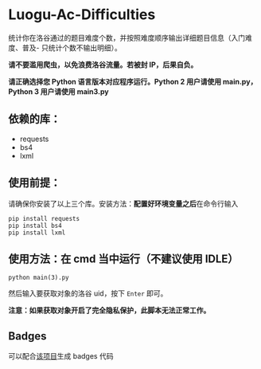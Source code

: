 # Luogu-Ac-Difficulties
统计你在洛谷通过的题目难度个数，并按照难度顺序输出详细题目信息（入门难度、普及- 只统计个数不输出明细）。

**请不要滥用爬虫，以免浪费洛谷流量。若被封 IP，后果自负。**

**请正确选择您 Python 语言版本对应程序运行。Python 2 用户请使用 main.py，Python 3 用户请使用 main3.py**

## 依赖的库：
+ requests
+ bs4
+ lxml

## 使用前提：
请确保你安装了以上三个库。安装方法：**配置好环境变量之后**在命令行输入
```batch
pip install requests
pip install bs4
pip install lxml
```

## 使用方法：在 cmd 当中运行（不建议使用 IDLE）
```batch
python main(3).py
```
然后输入要获取对象的洛谷 uid，按下 `Enter` 即可。

**注意：如果获取对象开启了完全隐私保护，此脚本无法正常工作。**

## Badges
可以配合[该项目](https://github.com/Anguei/Luogu-Difficulties-Badge-Generator)生成 badges 代码
